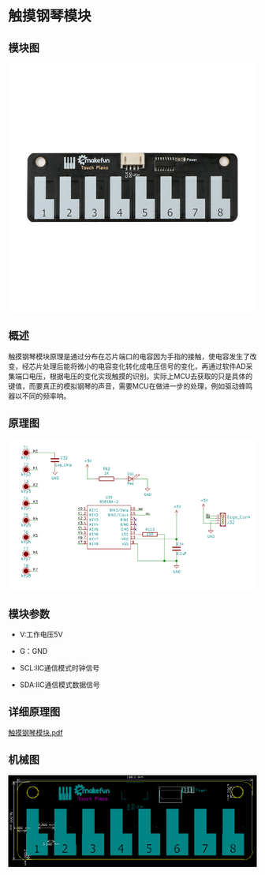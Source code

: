 # 触摸钢琴模块



## 模块图

![tu1](触摸钢琴模块图片/tu1.png)

## 概述

​        触摸钢琴模块原理是通过分布在芯片端口的电容因为手指的接触，使电容发生了改变，经芯片处理后能将微小的电容变化转化成电压信号的变化，再通过软件AD采集端口电压，根据电压的变化实现触摸的识别。实际上MCU去获取的只是具体的键值，而要真正的模拟钢琴的声音，需要MCU在做进一步的处理，例如驱动蜂鸣器以不同的频率响。

## 原理图

![tu3](触摸钢琴模块图片/tu3.png)

## 模块参数

* V:工作电压5V

* G：GND
* SCL:IIC通信模式时钟信号
* SDA:IIC通信模式数据信号

## 详细原理图

 [触摸钢琴模块.pdf](触摸钢琴模块图片\触摸钢琴模块.pdf) 

## 机械图

![tu2](触摸钢琴模块图片/tu2.png)